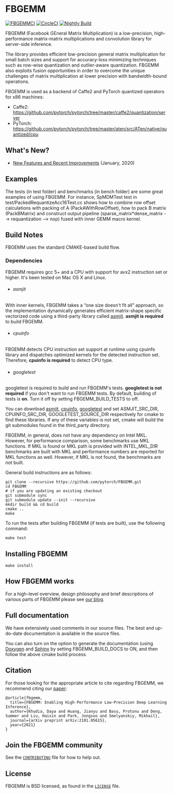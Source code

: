 # FBGEMM

[![FBGEMMCI](https://github.com/pytorch/FBGEMM/actions/workflows/fbgemmci.yml/badge.svg)](https://github.com/pytorch/FBGEMM/actions/workflows/fbgemmci.yml)
[![CircleCI](https://circleci.com/gh/pytorch/FBGEMM.svg?style=shield)](https://circleci.com/gh/pytorch/FBGEMM)
[![Nightly Build](https://github.com/pytorch/FBGEMM/actions/workflows/fbgemm_nightly_build.yml/badge.svg)](https://github.com/pytorch/FBGEMM/actions/workflows/fbgemm_nightly_build.yml)

FBGEMM (Facebook GEneral Matrix Multiplication) is a low-precision,
high-performance matrix-matrix multiplications and convolution library for
server-side inference.

The library provides efficient low-precision general matrix multiplication for
small batch sizes and support for accuracy-loss minimizing techniques such as
row-wise quantization and outlier-aware quantization. FBGEMM also exploits
fusion opportunities in order to overcome the unique challenges of matrix
multiplication at lower precision with bandwidth-bound operations.

FBGEMM is used as a backend of Caffe2 and PyTorch quantized operators for x86 machines:
* Caffe2: https://github.com/pytorch/pytorch/tree/master/caffe2/quantization/server
* PyTorch: https://github.com/pytorch/pytorch/tree/master/aten/src/ATen/native/quantized/cpu

## What's New?
* [New Features and Recent Improvements](https://github.com/pytorch/FBGEMM/wiki/Recent-feature-additions-and-improvements-in-FBGEMM) (January, 2020)

## Examples

The tests (in test folder) and benchmarks (in bench folder) are some great
examples of using FBGEMM. For instance, SpMDMTest test in
test/PackedRequantizeAcc16Test.cc shows how to combine row offset calculations
with packing of A (PackAWithRowOffset), how to pack B matrix (PackBMatrix) and
construct output pipeline (sparse\_matrix\*dense\_matrix --> requantization -->
nop) fused with inner GEMM macro kernel.

## Build Notes
FBGEMM uses the standard CMAKE-based build flow.

### Dependencies
FBGEMM requires gcc 5+ and a CPU with support for avx2 instruction set or
higher. It's been tested on Mac OS X and Linux.

+ ###### asmjit
With inner kernels, FBGEMM takes a “one size doesn't fit all” approach, so the
implementation dynamically generates efficient matrix-shape specific vectorized
code using a third-party library called [asmjit][1]. **asmjit is required** to
build FBGEMM.

+ ###### cpuinfo
FBGEMM detects CPU instruction set support at runtime using cpuinfo library and
dispatches optimized kernels for the detected instruction set. Therefore,
**cpuinfo is required** to detect CPU type.

+ ###### googletest
googletest is required to build and run FBGEMM's tests. **googletest is not
required** if you don't want to run FBGEMM tests. By default, building of tests
is **on**. Turn it off by setting FBGEMM\_BUILD\_TESTS to off.

You can download [asmjit][1], [cpuinfo][2], [googletest][3] and set
ASMJIT\_SRC\_DIR, CPUINFO\_SRC\_DIR, GOOGLETEST\_SOURCE\_DIR respectively for
cmake to find these libraries. If any of these variables is not set, cmake will
build the git submodules found in the third\_party directory.

FBGEMM, in general, does not have any dependency on Intel MKL. However, for
performance comparison, some benchmarks use MKL functions. If MKL is found or
MKL path is provided with INTEL\_MKL\_DIR benchmarks are built with MKL and
performance numbers are reported for MKL functions as well. However, if MKL is
not found, the benchmarks are not built.

General build instructions are as follows:

```
git clone --recursive https://github.com/pytorch/FBGEMM.git
cd FBGEMM
# if you are updating an existing checkout
git submodule sync
git submodule update --init --recursive
mkdir build && cd build
cmake ..
make
```

To run the tests after building FBGEMM (if tests are built), use the following
command:
```
make test
```

## Installing  FBGEMM
```
make install
```

## How FBGEMM works
For a high-level overview, design philosophy and brief descriptions of various
parts of FBGEMM please see [our blog][4].

## Full documentation
We have extensively used comments in our source files. The best and up-do-date
documentation is available in the source files.

You can also turn on the option to generate the documentation (using [Doxygen][5]
and [Sphinx][6] by setting FBGEMM\_BUILD\_DOCS to ON, and then follow the above
cmake build process.

## Citation
For those looking for the appropriate article to cite regarding FBGEMM, we
recommend citing our
[paper](https://arxiv.org/pdf/2101.05615.pdf):

```
@article{fbgemm,
  title={FBGEMM: Enabling High-Performance Low-Precision Deep Learning Inference},
  author={Khudia, Daya and Huang, Jianyu and Basu, Protonu and Deng, Summer and Liu, Haixin and Park, Jongsoo and Smelyanskiy, Mikhail},
  journal={arXiv preprint arXiv:2101.05615},
  year={2021}
}
```

## Join the FBGEMM community
See the [`CONTRIBUTING`](CONTRIBUTING.md) file for how to help out.

## License
FBGEMM is BSD licensed, as found in the [`LICENSE`](LICENSE) file.


[1]:https://github.com/asmjit/asmjit
[2]:https://github.com/pytorch/cpuinfo
[3]:https://github.com/google/googletest
[4]:https://code.fb.com/ml-applications/fbgemm
[5]:https://www.doxygen.nl/index.html
[6]:https://www.sphinx-doc.org/en/master/
